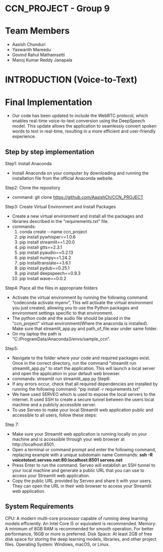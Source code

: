 # CCN_PROJECT - Group 9
# Team Members
* Aasish Chunduri
* Yaswanth Mareedu
* Govind Rahul Mathamsetti
* Manoj Kumar Reddy Janapala
# INTRODUCTION (Voice-to-Text)



# Final Implementation 
* Our code has been updated to include the WebRTC protocol, which enables real-time voice-to-text conversion using the DeepSpeech model. This update allows the application to seamlessly convert spoken words to text in real-time, resulting in a more efficient and user-friendly experience.

## Step by step implementation

Step1: Install Anaconda
  * Install Anaconda on your computer by downloading and running the installation file from the official Anaconda website.

Step2: Clone the repository
  * command: git clone https://github.com/AasishCh/CCN_PROJECT

Step3: Create Virtual Environment and Install Packages
  * Create a new virtual environment and install all the packages and libraries described in the "requirements.txt" file.
  * commands:
    1. conda create --name ccn_project
    2. pip install pywhisper==1.0.6
    3. pip install streamlit==1.20.0
    4. pip install gtts==2.3.1
    5. pip install pyaudio==0.2.13
    6. pip install numpy==1.24.2
    7. pip installtranslate==3.6.1
    8. pip install pydub==0.25.1
    9. pip install deepspeech==0.9.3
    10. pip install wave==0.0.2

Step4: Place all the files in appropriate folders
  * Activate the virtual environment by running the following command: “codeconda activate myenv”, This will activate the virtual environment you just created, allowing you to use the Python packages and environment settings specific to that environment. 
  * The python code and the audio file should be placed in the "ccn_project" virtual environment(Where the anaconda is installed). Make sure that streamlit_app.py and path_of_file.wav under same folder. 
  * On my laptop the path is "C:/ProgramData/Anaconda3/envs/sample_ccn".

Step5:
  * Navigate to the folder where your code and required packages exist. Once in the correct directory, run the command "streamlit run streamlit_app.py" to start the application. This will launch a local server and open the application in your default web browser. 
  * commands:
    streamlit run streamlit_app.py
Step6:
  * If any errors occur, check that all required dependencies are installed by running the following command: “pip install -r requirements.txt”
  * We have used SERVEO which is used to expose the local servers to the internet. It used SSH to create a secure tunnel between the users local machine and a publicly accessible server. 
  * To use Serveo to make your local Streamlit web application public and accessible to all users, follow these steps:

Step 7:
  * Make sure your Streamlit web application is running locally on your machine and is accessible through your web browser at http://localhost:8501.
  * Open a terminal or command prompt and enter the following command, replacing example with a unique subdomain name
Commands:
**ssh -R voicetotext.serveo.net:80:localhost:8501 serveo.net** 
  * Press Enter to run the command. Serveo will establish an SSH tunnel to your local machine and generate a public URL that you can use to access your Streamlit web application.
  * Copy the public URL provided by Serveo and share it with your users. They can open the URL in their web browser to access your Streamlit web application.

## System Requirements

CPU: A modern multi-core processor capable of running deep learning models efficiently. An Intel Core i5 or equivalent is recommended.
Memory: A minimum of 8GB RAM is recommended for smooth operation. For better performance, 16GB or more is preferred.
Disk Space: At least 2GB of free disk space for storing the deep learning models, libraries, and other project files.
Operating System: Windows, macOS, or Linux. 

